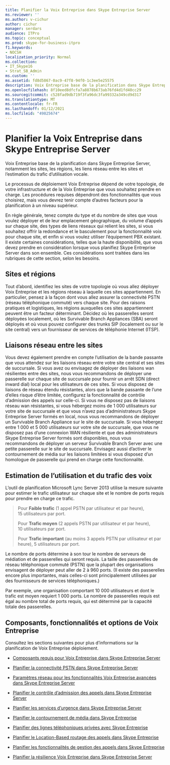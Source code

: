```yaml
---
title: Planifier la Voix Entreprise dans Skype Entreprise Server
ms.reviewer: ''
ms.author: v-cichur
author: cichur
manager: serdars
audience: ITPro
ms.topic: conceptual
ms.prod: skype-for-business-itpro
f1.keywords:
- NOCSH
localization_priority: Normal
ms.collection:
- IT_Skype16
- Strat_SB_Admin
ms.custom: ''
ms.assetid: fd8d5867-0ac9-47f8-94f0-1c3ee5e25575
description: Voix Entreprise base de la planification dans Skype Entreprise Server, notamment les sites, les régions, les liens réseau entre les sites et l’estimation du trafic d’utilisation vocale.
ms.openlocfilehash: 8f10eed8dfcfa7a8878b673ab76fd4d1fd40cc29
ms.sourcegitcommit: c528fad9db719f3fa96dc3fa99332a349cd9d317
ms.translationtype: MT
ms.contentlocale: fr-FR
ms.lasthandoff: 01/12/2021
ms.locfileid: "49825674"
---
```

# <a name="plan-for-enterprise-voice-in-skype-for-business-server"></a>Planifier la Voix Entreprise dans Skype Entreprise Server
 
Voix Entreprise base de la planification dans Skype Entreprise Server, notamment les sites, les régions, les liens réseau entre les sites et l’estimation du trafic d’utilisation vocale.
  
Le processus de déploiement Voix Entreprise dépend de votre topologie, de votre infrastructure et de la Voix Entreprise que vous souhaitez prendre en charge. Les procédures requises dépendront des fonctionnalités que vous choisirez, mais vous devrez tenir compte d’autres facteurs pour la planification à un niveau supérieur.
  
En règle générale, tenez compte du type et du nombre de sites que vous voulez déployer et de leur emplacement géographique, du volume d’appels sur chaque site, des types de liens réseaux qui relient les sites, si vous souhaitez offrir la redondance et le basculement pour la fonctionnalité voix pour chaque site, et enfin si vous voulez utiliser l’équipement PBX existant. Il existe certaines considérations, telles que la haute disponibilité, que vous devez prendre en considération lorsque vous planifiez Skype Entreprise Server dans son ensemble. Ces considérations sont traitées dans les rubriques de cette section, selon les besoins.
  
## <a name="sites-and-regions"></a>Sites et régions

Tout d’abord, identifiez les sites de votre topologie où vous allez déployer Voix Entreprise et les régions réseau à laquelle ces sites appartiennent. En particulier, pensez à la façon dont vous allez assurer la connectivité PSTN (réseau téléphonique commuté) vers chaque site. Pour des raisons pratiques et logistiques, les régions auxquelles ces sites appartiennent peuvent être un facteur déterminant. Décidez où les passerelles seront déployées localement, où les Survivable Branch Appliances (SBA) seront déployés et où vous pouvez configurer des trunks SIP (localement ou sur le site central) vers un fournisseur de services de téléphonie Internet (ITSP).
  
## <a name="network-links-between-sites"></a>Liaisons réseau entre les sites

Vous devez également prendre en compte l’utilisation de la bande passante que vous attendez sur les liaisons réseau entre votre site central et ses sites de succursale. Si vous avez ou envisagez de déployer des liaisons wan résilientes entre des sites, nous vous recommandons de déployer une passerelle sur chaque site de succursale pour fournir un arrêt SDN (direct inward dial) local pour les utilisateurs de ces sites. Si vous disposez de liaisons de réseau étendu résistantes, alors que la bande passante de l’une d’elles risque d’être limitée, configurez la fonctionnalité de contrôle d’admission des appels sur celle-ci. Si vous ne disposez pas de liaisons réseau wan résistantes, si vous hébergez moins de 1 000 utilisateurs sur votre site de succursale et que vous n’avez pas d’administrateurs Skype Entreprise Server formés en local, nous vous recommandons de déployer un Survivable Branch Appliance sur le site de succursale. Si vous hébergez entre 1 000 et 5 000 utilisateurs sur votre site de succursale, que vous ne disposez pas d’une connexion WAN résiliente et que des administrateurs Skype Entreprise Server formés sont disponibles, nous vous recommandons de déployer un serveur Survivable Branch Server avec une petite passerelle sur le site de succursale. Envisagez aussi d’activer le contournement de média sur les liaisons limitées si vous disposez d’un homologue de passerelle qui prend en charge cette fonctionnalité.
  
## <a name="estimating-voice-usage-and-traffic"></a>Estimation de l’utilisation et du trafic des voix

L’outil de planification Microsoft Lync Server 2013 utilise la mesure suivante pour estimer le trafic utilisateur sur chaque site et le nombre de ports requis pour prendre en charge ce trafic.
  
> Pour **Faible trafic** (1 appel PSTN par utilisateur et par heure), 15 utilisateurs par port.
> 
> Pour **Trafic moyen** (2 appels PSTN par utilisateur et par heure), 10 utilisateurs par port.
> 
> Pour **Trafic important** (au moins 3 appels PSTN par utilisateur et par heure), 5 utilisateurs par port.
    
Le nombre de ports détermine à son tour le nombre de serveurs de médiation et de passerelles qui seront requis. La taille des passerelles de réseau téléphonique commuté (PSTN) que la plupart des organisations envisagent de déployer peut aller de 2 à 960 ports. (Il existe des passerelles encore plus importantes, mais celles-ci sont principalement utilisées par des fournisseurs de services téléphoniques.)
  
Par exemple, une organisation comportant 10 000 utilisateurs et dont le trafic est moyen requiert 1 000 ports. Le nombre de passerelles requis est égal au nombre total de ports requis, qui est déterminé par la capacité totale des passerelles.
  
## <a name="components-features-and-options-of-enterprise-voice"></a>Composants, fonctionnalités et options de Voix Entreprise

Consultez les sections suivantes pour plus d’informations sur la planification de Voix Entreprise déploiement.
  
- [Composants requis pour Voix Entreprise dans Skype Entreprise Server](components-required-for-enterprise-voice.md)
    
- [Planifier la connectivité PSTN dans Skype Entreprise Server](pstn-connectivity-0.md)
    
- [Paramètres réseau pour les fonctionnalités Voix Entreprise avancées dans Skype Entreprise Server](network-settings-for-advanced-features.md)
    
- [Planifier le contrôle d’admission des appels dans Skype Entreprise Server](call-admission-control.md)
    
- [Planifier les services d’urgence dans Skype Entreprise Server](emergency-services.md)
    
- [Planifier le contournement de média dans Skype Entreprise](media-bypass.md)
    
- [Planifier des lignes téléphoniques privées avec Skype Entreprise](private-telephone-lines.md)
    
- [Planifier le Location-Based routage des appels dans Skype Entreprise](location-based-routing.md)
    
- [Planifier les fonctionnalités de gestion des appels dans Skype Entreprise](call-management-features.md)
    
- [Planifier la résilience Voix Entreprise dans Skype Entreprise Server](enterprise-voice-resiliency.md)
    

